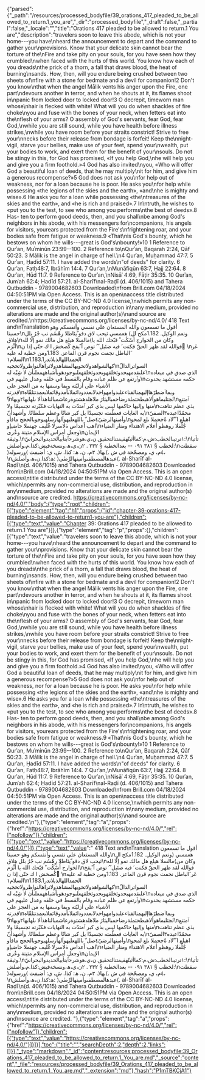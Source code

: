 {"parsed":{"_path":"/resources/processed_bodyfile/39_orations_417_pleaded_to_be_allowed_to_return.1_you_are","_dir":"processed_bodyfile","_draft":false,"_partial":false,"_locale":"","title":"Orations 417 pleaded to be allowed to return.1 You are","description":"travelers soon to leave this abode, which is not your home---you have\nheard the announcement to depart and the command to gather your\nprovisions. Know that your delicate skin cannot bear the torture of the\nFire and take pity on your souls, for you have seen how they crumbled\nwhen faced with the hurts of this world. You know how each of you dreads\nthe prick of a thorn, a fall that draws blood, the heat of burning\nsands. How, then, will you endure being crushed between two sheets of\nfire with a stone for bedmate and a devil for companion!2 Don't you know\nthat when the angel Mālik vents his anger upon the Fire, one part\ndevours another in terror, and when he shouts at it, its flames shoot in\npanic from locked door to locked door!3 O decrepit, timeworn man whose\nhair is flecked with white! What will you do when shackles of fire choke\nyou and fuse with the bones of your neck, when fetters eat into the\nflesh of your arms? O assembly of God's servants, fear God, fear God,\nwhile you are still sound, while you have health before illness strikes,\nwhile you have room before your straits constrict! Strive to free your\nnecks before their release from bondage is forfeit! Keep the\nnight-vigil, starve your bellies, make use of your feet, spend your\nwealth, put your bodies to work, and exert them for the benefit of your\nsouls. Do not be stingy in this, for God has promised, «If you help God,\nhe will help you and give you a firm foothold.»4 God has also invited\nyou, «Who will offer God a beautiful loan of deeds, that he may multiply\nit for him, and give him a generous recompense?»5 God does not ask you\nfor help out of weakness, nor for a loan because he is poor. He asks you\nfor help while possessing «the legions of the skies and the earth», «and\nhe is mighty and wise».6 He asks you for a loan while possessing «the\ntreasures of the skies and the earth», and «he is rich and praised».7 In\ntruth, he wishes to «put you to the test, to see who among you performs\nthe best of deeds».8 Has- ten to perform good deeds, then, and you shall\nbe among God's neighbors in his abode, with his messengers for\ncompanions, his angels for visitors, yourears protected from the Fire's\nfrightening roar, and your bodies safe from fatigue or weakness.9 «That\nis God's bounty, which he bestows on whom he wills---great is God's\nbounty!»10 1 Reference to Qurʾan, Muʾminūn 23:99--100. 2 Reference to\nQurʾan, Baqarah 2:24, Qāf 50:23. 3 Mālik is the angel in charge of hell.\n4 Qurʾan, Muḥammad 47:7. 5 Qurʾan, Ḥadīd 57:11. I have added the words\n\"of deeds\" for clarity. 6 Qurʾan, Fatḥ48:7, Ibrāhīm 14:4. 7 Qurʾan,\nMunāfiqūn 63:7, Ḥajj 22:64. 8 Qurʾan, Hūd 11:7. 9 Reference to Qurʾan,\nNisāʾ 4:69, Fāṭir 35:35. 10 Qurʾan, Jumʿah 62:4; Ḥadīd 57:21. al-Sharīf\nal-Raḍī (d. 406/1015) and Tahera Qutbuddin - 9789004682603 Downloaded\nfrom Brill.com 04/18/2024 04:50:51PM via Open Access. This is an open\naccess title distributed under the terms of the CC BY-NC-ND 4.0 license,\nwhich permits any non-commercial use, distribution, and reproduction in\nany medium, provided no alterations are made and the original author(s)\nand source are credited.\nhttps://creativecommons.org/licenses/by-nc-nd/4.0/ 418 Text and\nTranslation أقول ما تسمعون والله المستعان على نفسي وأنفسكم وهو حسبنا\nونعم الوكيل. 1.182مكح ال⟩ هعمسي ثيحب لاق دقو ّيئاطلا رِهْسُم نب جْرُ بلل هلاق\nمالسلا هيلع هل مالك نمو إلّا لله⟨وكان من الخوارج أُسْكُت ْ قبّحك الله يا أَثْرَم\nفوالله لقد ظهر الحقّ فكنت َ فيه ضئيل ً ُ توص اً ّيفخ كُصخش ا ك حتّى إذا ن َ\nعَر َالباطل نجمت نجوم قرن الماعز. 1.183ومن خطبة له عليه السلام١\n1.183.1الحمداللهالذيلاتدر كهالشواهدولاتحويهالمشاهدولاتراهالنواظرولاتحجبه\nالسواترالدالّ علىقدمهبحدوثخلقهوبحدوثخلقهعلىوجودهوبأشباههمعلىأن لا شِبْه له\nالذي صدق في ميعاده وٱرتفع عن ظلم عباده وقام بالقسط في خلقه وعدل عليهم في\nحكمه مستشهد بحدوث الأشياء على أزليّته وبما وسمها به من العجز على قدرته\nوبماٱضطرّهاإليهمنالفناءعلىدوامهواحدلابعددودائملابأمدوقائملابعمدتتلقّاه ّ\nلجتلبماهوألاهبطحتملةرضاحمباليئارَ ملاهلدهشتوةرعاشمبالناهذألا ىلهابها٢وبها\nٱمتنع منها وإليها حاكمها ليس بذي كبر ٱمتدّت به النهايات فكبّرته تجسيمًا ولا\nبذي عظم تناهت به الغايات فعظّمته تجسيدًا بل كبر شانًا وعظم سلطانًا. وأشهدأنّ\nمحمّدًاعبده٣الصفيّ وأمينهالرضيّ٤صل ّ ىاللهعليهوآلهأرسلهبوجوبالحجج ماقأو\nاهيلع ا ً ّلاد ةّجحملا ىلع لمحو اهب اًعداص ةلاسرلا غّلبف جهنملا حاضيإو\nجْلُفلا روهظو أعلام الاهتداء ومنار الضياء وجعل أمراس الإسلام متينة وعُرى\nالإيمان وثيقة.\n١ترتيبالخطب:ش،م:كماأثبتّهفيمتنالتحقيق.ن،ي،ھوشرحٱبنأبيالحديدوالبحرانيّ:\nتأتيالخطب § ٣٨١ ٠٩١ -- بعدالخطبة § ٢٣٢ . ٢ن،ي،ھ،ونسخةفيش:كذا.م،وأصلش:\nسقطت ⟩بها⟨. ٣م، ن، ھ: كذا. ش، ي: أضيفت ⟩ورسوله⟨. ٤م، ي، ومصحّحة في ش،\nھ:كذا.ن،ھ،وأصلش: ⟩عبدهالمصطفىوأمينهالرِّضٰى⟨. al-Sharīf al-Raḍī\n(d. 406/1015) and Tahera Qutbuddin - 9789004682603 Downloaded from\nBrill.com 04/18/2024 04:50:51PM via Open Access. This is an open access\ntitle distributed under the terms of the CC BY-NC-ND 4.0 license, which\npermits any non-commercial use, distribution, and reproduction in any\nmedium, provided no alterations are made and the original author(s) and\nsource are credited. https://creativecommons.org/licenses/by-nc-nd/4.0/","body":{"type":"root","children":[{"type":"element","tag":"h1","props":{"id":"chapter-39-orations-417-pleaded-to-be-allowed-to-return1-you-are"},"children":[{"type":"text","value":"Chapter 39: Orations 417 pleaded to be allowed to return.1 You are"}]},{"type":"element","tag":"p","props":{},"children":[{"type":"text","value":"travelers soon to leave this abode, which is not your home---you have\nheard the announcement to depart and the command to gather your\nprovisions. Know that your delicate skin cannot bear the torture of the\nFire and take pity on your souls, for you have seen how they crumbled\nwhen faced with the hurts of this world. You know how each of you dreads\nthe prick of a thorn, a fall that draws blood, the heat of burning\nsands. How, then, will you endure being crushed between two sheets of\nfire with a stone for bedmate and a devil for companion!2 Don't you know\nthat when the angel Mālik vents his anger upon the Fire, one part\ndevours another in terror, and when he shouts at it, its flames shoot in\npanic from locked door to locked door!3 O decrepit, timeworn man whose\nhair is flecked with white! What will you do when shackles of fire choke\nyou and fuse with the bones of your neck, when fetters eat into the\nflesh of your arms? O assembly of God's servants, fear God, fear God,\nwhile you are still sound, while you have health before illness strikes,\nwhile you have room before your straits constrict! Strive to free your\nnecks before their release from bondage is forfeit! Keep the\nnight-vigil, starve your bellies, make use of your feet, spend your\nwealth, put your bodies to work, and exert them for the benefit of your\nsouls. Do not be stingy in this, for God has promised, «If you help God,\nhe will help you and give you a firm foothold.»4 God has also invited\nyou, «Who will offer God a beautiful loan of deeds, that he may multiply\nit for him, and give him a generous recompense?»5 God does not ask you\nfor help out of weakness, nor for a loan because he is poor. He asks you\nfor help while possessing «the legions of the skies and the earth», «and\nhe is mighty and wise».6 He asks you for a loan while possessing «the\ntreasures of the skies and the earth», and «he is rich and praised».7 In\ntruth, he wishes to «put you to the test, to see who among you performs\nthe best of deeds».8 Has- ten to perform good deeds, then, and you shall\nbe among God's neighbors in his abode, with his messengers for\ncompanions, his angels for visitors, yourears protected from the Fire's\nfrightening roar, and your bodies safe from fatigue or weakness.9 «That\nis God's bounty, which he bestows on whom he wills---great is God's\nbounty!»10 1 Reference to Qurʾan, Muʾminūn 23:99--100. 2 Reference to\nQurʾan, Baqarah 2:24, Qāf 50:23. 3 Mālik is the angel in charge of hell.\n4 Qurʾan, Muḥammad 47:7. 5 Qurʾan, Ḥadīd 57:11. I have added the words\n\"of deeds\" for clarity. 6 Qurʾan, Fatḥ48:7, Ibrāhīm 14:4. 7 Qurʾan,\nMunāfiqūn 63:7, Ḥajj 22:64. 8 Qurʾan, Hūd 11:7. 9 Reference to Qurʾan,\nNisāʾ 4:69, Fāṭir 35:35. 10 Qurʾan, Jumʿah 62:4; Ḥadīd 57:21. al-Sharīf\nal-Raḍī (d. 406/1015) and Tahera Qutbuddin - 9789004682603 Downloaded\nfrom Brill.com 04/18/2024 04:50:51PM via Open Access. This is an open\naccess title distributed under the terms of the CC BY-NC-ND 4.0 license,\nwhich permits any non-commercial use, distribution, and reproduction in\nany medium, provided no alterations are made and the original author(s)\nand source are credited.\n"},{"type":"element","tag":"a","props":{"href":"https://creativecommons.org/licenses/by-nc-nd/4.0/","rel":["nofollow"]},"children":[{"type":"text","value":"https://creativecommons.org/licenses/by-nc-nd/4.0/"}]},{"type":"text","value":" 418 Text and\nTranslation أقول ما تسمعون والله المستعان على نفسي وأنفسكم وهو حسبنا\nونعم الوكيل. 1.182مكح ال⟩ هعمسي ثيحب لاق دقو ّيئاطلا رِهْسُم نب جْرُ بلل هلاق\nمالسلا هيلع هل مالك نمو إلّا لله⟨وكان من الخوارج أُسْكُت ْ قبّحك الله يا أَثْرَم\nفوالله لقد ظهر الحقّ فكنت َ فيه ضئيل ً ُ توص اً ّيفخ كُصخش ا ك حتّى إذا ن َ\nعَر َالباطل نجمت نجوم قرن الماعز. 1.183ومن خطبة له عليه السلام١\n1.183.1الحمداللهالذيلاتدر كهالشواهدولاتحويهالمشاهدولاتراهالنواظرولاتحجبه\nالسواترالدالّ علىقدمهبحدوثخلقهوبحدوثخلقهعلىوجودهوبأشباههمعلىأن لا شِبْه له\nالذي صدق في ميعاده وٱرتفع عن ظلم عباده وقام بالقسط في خلقه وعدل عليهم في\nحكمه مستشهد بحدوث الأشياء على أزليّته وبما وسمها به من العجز على قدرته\nوبماٱضطرّهاإليهمنالفناءعلىدوامهواحدلابعددودائملابأمدوقائملابعمدتتلقّاه ّ\nلجتلبماهوألاهبطحتملةرضاحمباليئارَ ملاهلدهشتوةرعاشمبالناهذألا ىلهابها٢وبها\nٱمتنع منها وإليها حاكمها ليس بذي كبر ٱمتدّت به النهايات فكبّرته تجسيمًا ولا\nبذي عظم تناهت به الغايات فعظّمته تجسيدًا بل كبر شانًا وعظم سلطانًا. وأشهدأنّ\nمحمّدًاعبده٣الصفيّ وأمينهالرضيّ٤صل ّ ىاللهعليهوآلهأرسلهبوجوبالحجج ماقأو\nاهيلع ا ً ّلاد ةّجحملا ىلع لمحو اهب اًعداص ةلاسرلا غّلبف جهنملا حاضيإو\nجْلُفلا روهظو أعلام الاهتداء ومنار الضياء وجعل أمراس الإسلام متينة وعُرى\nالإيمان وثيقة.\n١ترتيبالخطب:ش،م:كماأثبتّهفيمتنالتحقيق.ن،ي،ھوشرحٱبنأبيالحديدوالبحرانيّ:\nتأتيالخطب § ٣٨١ ٠٩١ -- بعدالخطبة § ٢٣٢ . ٢ن،ي،ھ،ونسخةفيش:كذا.م،وأصلش:\nسقطت ⟩بها⟨. ٣م، ن، ھ: كذا. ش، ي: أضيفت ⟩ورسوله⟨. ٤م، ي، ومصحّحة في ش،\nھ:كذا.ن،ھ،وأصلش: ⟩عبدهالمصطفىوأمينهالرِّضٰى⟨. al-Sharīf al-Raḍī\n(d. 406/1015) and Tahera Qutbuddin - 9789004682603 Downloaded from\nBrill.com 04/18/2024 04:50:51PM via Open Access. This is an open access\ntitle distributed under the terms of the CC BY-NC-ND 4.0 license, which\npermits any non-commercial use, distribution, and reproduction in any\nmedium, provided no alterations are made and the original author(s) and\nsource are credited. "},{"type":"element","tag":"a","props":{"href":"https://creativecommons.org/licenses/by-nc-nd/4.0/","rel":["nofollow"]},"children":[{"type":"text","value":"https://creativecommons.org/licenses/by-nc-nd/4.0/"}]}]}],"toc":{"title":"","searchDepth":2,"depth":2,"links":[]}},"_type":"markdown","_id":"content:resources:processed_bodyfile:39_Orations_417_pleaded_to_be_allowed_to_return.1_You_are.md","_source":"content","_file":"resources/processed_bodyfile/39_Orations_417_pleaded_to_be_allowed_to_return.1_You_are.md","_extension":"md"},"hash":"P1mTBKCjA1"}